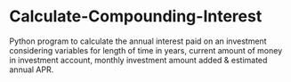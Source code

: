 # Calculate-Compounding-Interest
Python program to calculate the annual interest paid on an investment considering variables for length of time in years, current amount of money in investment account, monthly investment amount added &amp; estimated annual APR.
